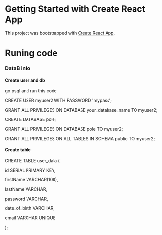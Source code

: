 # Getting Started with Create React App

This project was bootstrapped with [Create React App](https://github.com/facebook/create-react-app).

# Runing code
### DataB info
#### Create user and db
go psql and run this code

CREATE USER myuser2 WITH PASSWORD 'mypass';

GRANT ALL PRIVILEGES ON DATABASE your_database_name TO myuser2;

CREATE DATABASE pole;

GRANT ALL PRIVILEGES ON DATABASE pole TO myuser2;

GRANT ALL PRIVILEGES ON ALL TABLES IN SCHEMA public TO myuser2;

 #### Create table
 
 CREATE TABLE user_data (
 
  id SERIAL PRIMARY KEY,
  
  firstName VARCHAR(100),
  
  lastName VARCHAR,
  
  password VARCHAR,
  
  date_of_birth VARCHAR,
  
  email VARCHAR UNIQUE
  
);

